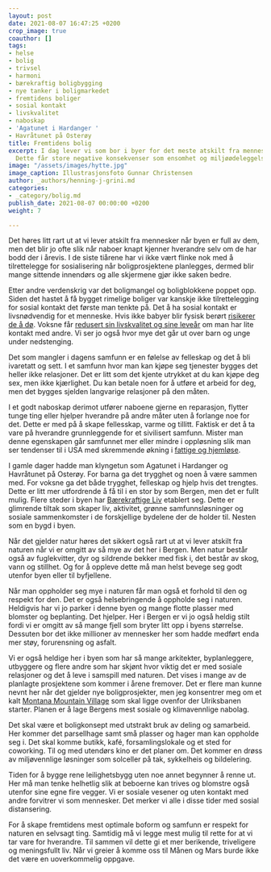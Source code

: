 ```yaml
---
layout: post
date: 2021-08-07 16:47:25 +0200
crop_image: true
coauthor: []
tags:
- helse
- bolig
- trivsel
- harmoni
- bærekraftig boligbygging
- nye tanker i boligmarkedet
- fremtidens boliger
- sosial kontakt
- livskvalitet
- naboskap
- 'Agatunet i Hardanger '
- Havråtunet på Osterøy
title: Fremtidens bolig
excerpt: I dag lever vi som bor i byer for det meste atskilt fra mennesker og natur.
  Dette får store negative konsekvenser som ensomhet og miljøødeleggelser.
image: "/assets/images/hytte.jpg"
image_caption: Illustrasjonsfoto Gunnar Christensen
author: _authors/henning-j-grini.md
categories:
- _category/bolig.md
publish_date: 2021-08-07 00:00:00 +0200
weight: 7

---
```

Det høres litt rart ut at vi lever atskilt fra mennesker når byen er full av dem, men det blir jo ofte slik når naboer knapt kjenner hverandre selv om de har bodd der i årevis. I de siste tiårene har vi ikke vært flinke nok med å tilrettelegge for sosialisering når boligprosjektene planlegges, dermed blir mange sittende innendørs og alle skjermene gjør ikke saken bedre.

Etter andre verdenskrig var det boligmangel og boligblokkene poppet opp. Siden det hastet å få bygget rimelige boliger var kanskje ikke tilrettelegging for sosial kontakt det første man tenkte på. Det å ha sosial kontakt er livsnødvendig for et menneske. Hvis ikke babyer blir fysisk berørt [risikerer de å dø](https://www.aftenposten.no/norge/i/RGkVW/livsviktig-beroering-for-kropp-og-sjel). Voksne får [redusert sin livskvalitet og sine leveår](https://www.oslomet.no/forskning/forskningsnyheter/ensomhet-ikke-bra-for-helsa) om man har lite kontakt med andre. Vi ser jo også hvor mye det går ut over barn og unge under nedstenging.

Det som mangler i dagens samfunn er en følelse av felleskap og det å bli ivaretatt og sett. I et samfunn hvor man kan kjøpe seg tjenester bygges det heller ikke relasjoner. Det er litt som det kjente utrykket at du kan kjøpe deg sex, men ikke kjærlighet. Du kan betale noen for å utføre et arbeid for deg, men det bygges sjelden langvarige relasjoner på den måten.

I et godt naboskap derimot utfører naboene gjerne en reparasjon, flytter tunge ting eller hjelper hverandre på andre måter uten å forlange noe for det. Dette er med på å skape fellesskap, varme og tillitt. Faktisk er det å ta vare på hverandre grunnleggende for et sivilisert samfunn. Mister man denne egenskapen går samfunnet mer eller mindre i oppløsning slik man ser tendenser til i USA med skremmende økning i [fattige og hjemløse](https://www.nrk.no/urix/hva-na_-usa_-1.15257690).

I gamle dager hadde man klyngetun som Agatunet i Hardanger og Havråtunet på Osterøy. For barna ga det trygghet og noen å være sammen med. For voksne ga det både trygghet, felleskap og hjelp hvis det trengtes. Dette er litt mer utfordrende å få til i en stor by som Bergen, men det er fullt mulig. Flere steder i byen har [Bærekraftige Liv](https://www.barekraftigeliv.no/) etablert seg. Dette er glimrende tiltak som skaper liv, aktivitet, grønne samfunnsløsninger og sosiale sammenkomster i de forskjellige bydelene der de holder til. Nesten som en bygd i byen.

Når det gjelder natur høres det sikkert også rart ut at vi lever atskilt fra naturen når vi er omgitt av så mye av det her i Bergen. Men natur består også av fuglekvitter, dyr og sildrende bekker med fisk i, det består av skog, vann og stillhet. Og for å oppleve dette må man helst bevege seg godt utenfor byen eller til byfjellene.

Når man oppholder seg mye i naturen får man også et forhold til den og respekt for den. Det er også helsebringende å oppholde seg i naturen. Heldigvis har vi jo parker i denne byen og mange flotte plasser med blomster og beplanting. Det hjelper. Her i Bergen er vi jo også heldig stilt fordi vi er omgitt av så mange fjell som bryter litt opp i byens størrelse. Dessuten bor det ikke millioner av mennesker her som hadde medført enda mer støy, forurensning og asfalt.

Vi er også heldige her i byen som har så mange arkitekter, byplanleggere, utbyggere og flere andre som har skjønt hvor viktig det er med sosiale relasjoner og det å leve i samspill med naturen. Det vises i mange av de planlagte prosjektene som kommer i årene fremover. Det er flere man kunne nevnt her når det gjelder nye boligprosjekter, men jeg konsentrer meg om et kalt [Montana Mountain Village](https://3rw.no/work/montana-mountain-village/) som skal ligge ovenfor der Ulriksbanen starter. Planen er å lage Bergens mest sosiale og klimavennlige nabolag.

Det skal være et boligkonsept med utstrakt bruk av deling og samarbeid. Her kommer det parsellhage samt små plasser og hager man kan oppholde seg i. Det skal komme butikk, kafé, forsamlingslokale og et sted for coworking. Til og med utendørs kino er det planer om. Det kommer en drøss av miljøvennlige løsninger som solceller på tak, sykkelheis og bildelering.

Tiden for å bygge rene leilighetsbygg uten noe annet begynner å renne ut. Her må man tenke helhetlig slik at beboerne kan trives og blomstre også utenfor sine egne fire vegger. Vi er sosiale vesener og uten kontakt med andre forvitrer vi som mennesker. Det merker vi alle i disse tider med sosial distansering.

For å skape fremtidens mest optimale boform og samfunn er respekt for naturen en selvsagt ting. Samtidig må vi legge mest mulig til rette for at vi tar vare for hverandre. Til sammen vil dette gi et mer berikende, triveligere og meningsfullt liv. Når vi greier å komme oss til Månen og Mars burde ikke det være en uoverkommelig oppgave.